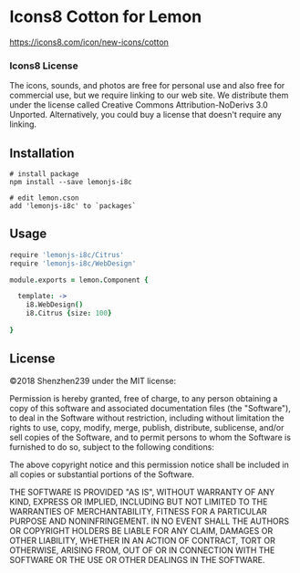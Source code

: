 # Icons8 Cotton for Lemon

https://icons8.com/icon/new-icons/cotton

### Icons8 License
The icons, sounds, and photos are free for personal use and also free for commercial use, but we require linking to our web site. We distribute them under the license called Creative Commons Attribution-NoDerivs 3.0 Unported. Alternatively, you could buy a license that doesn't require any linking.

## Installation
```
# install package
npm install --save lemonjs-i8c

# edit lemon.cson
add 'lemonjs-i8c' to `packages`
```

## Usage
```coffeescript
require 'lemonjs-i8c/Citrus'
require 'lemonjs-i8c/WebDesign'

module.exports = lemon.Component {

  template: ->
    i8.WebDesign()
    i8.Citrus {size: 100}
  
}
```

## License

©2018 Shenzhen239 under the MIT license:

Permission is hereby granted, free of charge, to any person obtaining a copy of
this software and associated documentation files (the "Software"), to deal in
the Software without restriction, including without limitation the rights to
use, copy, modify, merge, publish, distribute, sublicense, and/or sell copies
of the Software, and to permit persons to whom the Software is furnished to do
so, subject to the following conditions:

The above copyright notice and this permission notice shall be included in all
copies or substantial portions of the Software.

THE SOFTWARE IS PROVIDED "AS IS", WITHOUT WARRANTY OF ANY KIND, EXPRESS OR
IMPLIED, INCLUDING BUT NOT LIMITED TO THE WARRANTIES OF MERCHANTABILITY,
FITNESS FOR A PARTICULAR PURPOSE AND NONINFRINGEMENT. IN NO EVENT SHALL THE
AUTHORS OR COPYRIGHT HOLDERS BE LIABLE FOR ANY CLAIM, DAMAGES OR OTHER
LIABILITY, WHETHER IN AN ACTION OF CONTRACT, TORT OR OTHERWISE, ARISING FROM,
OUT OF OR IN CONNECTION WITH THE SOFTWARE OR THE USE OR OTHER DEALINGS IN THE
SOFTWARE.
